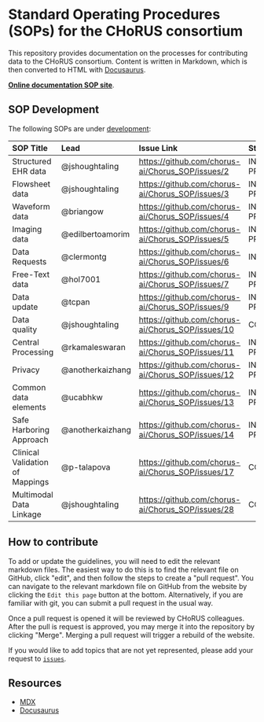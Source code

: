 # Standard Operating Procedures (SOPs) for the CHoRUS consortium

This repository provides documentation on the processes for contributing data to the CHoRUS consortium. Content is written in Markdown, which is then converted to HTML with [Docusaurus](https://docusaurus.io/).

[**Online documentation SOP site**](https://chorus-ai.github.io/Chorus_SOP/). 

## SOP Development

The following SOPs are under [development](https://github.com/orgs/chorus-ai/projects/13):

| SOP Title | Lead | Issue Link | Status |
| :--- | :--- | :--- | :--- |
| Structured EHR data | @jshoughtaling | https://github.com/chorus-ai/Chorus_SOP/issues/2 | IN PROGRESS |
| Flowsheet data | @jshoughtaling | https://github.com/chorus-ai/Chorus_SOP/issues/3 | IN PROGRESS |
| Waveform data | @briangow | https://github.com/chorus-ai/Chorus_SOP/issues/4 | IN PROGRESS |
| Imaging data | @edilbertoamorim | https://github.com/chorus-ai/Chorus_SOP/issues/5 | IN PROGRESS |
| Data Requests | @clermontg | https://github.com/chorus-ai/Chorus_SOP/issues/6 | IN REVIEW |
| Free-Text data | @hol7001 | https://github.com/chorus-ai/Chorus_SOP/issues/7 | IN PROGRESS |
| Data update | @tcpan | https://github.com/chorus-ai/Chorus_SOP/issues/9 | IN PROGRESS |
| Data quality | @jshoughtaling | https://github.com/chorus-ai/Chorus_SOP/issues/10 | COMPLETE |
| Central Processing | @rkamaleswaran | https://github.com/chorus-ai/Chorus_SOP/issues/11 | IN PROGRESS |
| Privacy | @anotherkaizhang | https://github.com/chorus-ai/Chorus_SOP/issues/12 | IN PROGRESS |
| Common data elements | @ucabhkw | https://github.com/chorus-ai/Chorus_SOP/issues/13 | IN PROGRESS |
| Safe Harboring Approach | @anotherkaizhang | https://github.com/chorus-ai/Chorus_SOP/issues/14 | IN PROGRESS |
| Clinical Validation of Mappings | @p-talapova | https://github.com/chorus-ai/Chorus_SOP/issues/17 | COMPLETE |
| Multimodal Data Linkage | @jshoughtaling | https://github.com/chorus-ai/Chorus_SOP/issues/28 | COMPLETE |

## How to contribute

To add or update the guidelines, you will need to edit the relevant markdown files. The easiest way to do this is to find the relevant file on GitHub, click "edit", and then follow the steps to create a "pull request". You can navigate to the relevant markdown file on GitHub from the website by clicking the `Edit this page` button at the bottom. Alternatively, if you are familiar with git, you can submit a pull request in the usual way.

Once a pull request is opened it will be reviewed by CHoRUS colleagues. After the pull is request is approved, you may merge it into the repository by clicking "Merge". Merging a pull request will trigger a rebuild of the website.

If you would like to add topics that are not yet represented, please add your request to [`issues`](https://github.com/chorus-ai/Chorus_SOP/issues).

## Resources

- [MDX](https://mdxjs.com/)
- [Docusaurus](https://docusaurus.io/)
